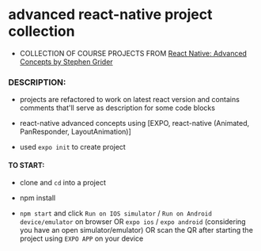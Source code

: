 # advanced react-native project collection

- COLLECTION OF COURSE PROJECTS FROM [React Native: Advanced Concepts by Stephen Grider](https://www.udemy.com/react-native-advanced/)

### DESCRIPTION:

- projects are refactored to work on latest react version and contains comments that'll serve as description for some code blocks

- react-native advanced concepts using [EXPO, react-native (Animated, PanResponder, LayoutAnimation)]

- used `expo init` to create project

#### TO START:

- clone and `cd` into a project

- npm install

- `npm start` and click `Run on IOS simulator` / `Run on Android device/emulator` on browser OR `expo ios` / `expo android` (considering you have an open simulator/emulator) OR scan the QR after starting the project using `EXPO APP` on your device
